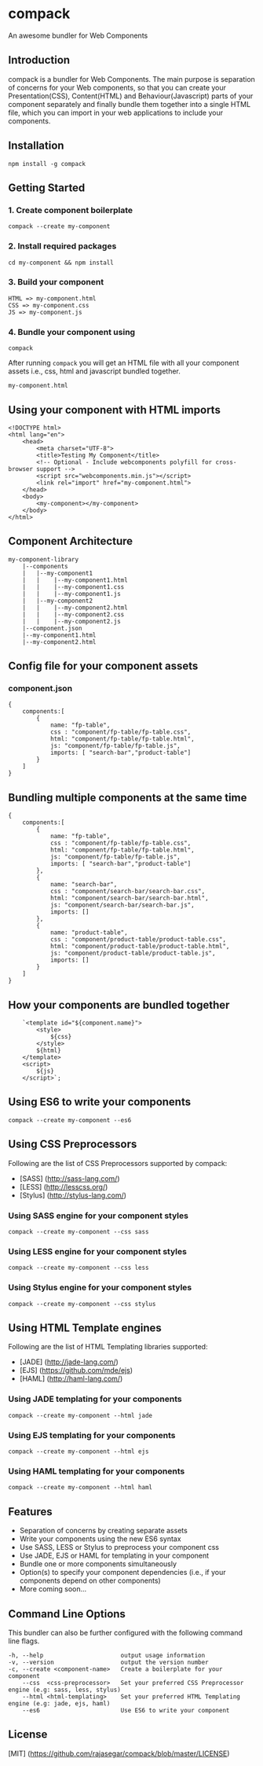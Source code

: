 # compack
An awesome bundler for Web Components

## Introduction
compack is a bundler for Web Components. The main purpose is separation of concerns for your Web components, so
that you can create your Presentation(CSS), Content(HTML) and Behaviour(Javascript) parts of your component separately and finally
bundle them together into a single HTML file, which you can import in your web applications to include your
components.


## Installation
```
npm install -g compack
```

## Getting Started
### 1. Create component boilerplate
```
compack --create my-component
```

### 2. Install required packages
```
cd my-component && npm install
```

### 3. Build your component
```
HTML => my-component.html
CSS => my-component.css
JS => my-component.js
```

### 4. Bundle your component using
```
compack
```

After running `compack` you will get an HTML file with all your component assets i.e., css, html and javascript bundled together.
```
my-component.html
```

## Using your component with HTML imports
```
<!DOCTYPE html>
<html lang="en">
    <head>
        <meta charset="UTF-8">
        <title>Testing My Component</title>
        <!-- Optional - Include webcomponents polyfill for cross-browser support -->
        <script src="webcomponents.min.js"></script>
        <link rel="import" href="my-component.html">
    </head>
    <body>
        <my-component></my-component>
    </body>
</html>
```
 

## Component Architecture
```
my-component-library
    |--components
    |   |--my-component1
    |   |    |--my-component1.html
    |   |    |--my-component1.css
    |   |    |--my-component1.js
    |   |--my-component2
    |   |    |--my-component2.html
    |   |    |--my-component2.css
    |   |    |--my-component2.js
    |--component.json
    |--my-component1.html
    |--my-component2.html
```

    

## Config file for your component assets
### component.json
```
{
    components:[
        {
            name: "fp-table",
            css : "component/fp-table/fp-table.css",
            html: "component/fp-table/fp-table.html",
            js: "component/fp-table/fp-table.js",
            imports: [ "search-bar","product-table"]
        }
    ]
}
```

## Bundling multiple components at the same time
```
{
    components:[
        {
            name: "fp-table",
            css : "component/fp-table/fp-table.css",
            html: "component/fp-table/fp-table.html",
            js: "component/fp-table/fp-table.js",
            imports: [ "search-bar","product-table"]
        },
        {
            name: "search-bar",
            css : "component/search-bar/search-bar.css",
            html: "component/search-bar/search-bar.html",
            js: "component/search-bar/search-bar.js",
            imports: []
        },
        {
            name: "product-table",
            css : "component/product-table/product-table.css",
            html: "component/product-table/product-table.html",
            js: "component/product-table/product-table.js",
            imports: []
        }
    ]
}
```

## How your components are bundled together
```
    `<template id="${component.name}">
        <style>
            ${css}
        </style>
        ${html}
    </template>
    <script>
        ${js}
    </script>`;
```

## Using ES6 to write your components
```
compack --create my-component --es6
```

## Using CSS Preprocessors
Following are the list of CSS Preprocessors supported by compack:
* [SASS] (http://sass-lang.com/)
* [LESS] (http://lesscss.org/)
* [Stylus] (http://stylus-lang.com/)

### Using SASS engine for your component styles
```
compack --create my-component --css sass
```


### Using LESS engine for your component styles
```
compack --create my-component --css less
```


### Using Stylus engine for your component styles
```
compack --create my-component --css stylus
```

## Using HTML Template engines
Following are the list of HTML Templating libraries supported:
* [JADE] (http://jade-lang.com/)
* [EJS] (https://github.com/mde/ejs)
* [HAML] (http://haml-lang.com/)

### Using JADE templating for your components
```
compack --create my-component --html jade
```

### Using EJS templating for your components
```
compack --create my-component --html ejs
```

### Using HAML templating for your components
```
compack --create my-component --html haml
```


## Features
* Separation of concerns by creating separate assets
* Write your components using the new ES6 syntax
* Use SASS, LESS or Stylus to preprocess your component css
* Use JADE, EJS or HAML for templating in your component
* Bundle one or more components simultaneously
* Option(s) to specify your component dependencies (i.e., if your components depend on other components)
* More coming soon...

## Command Line Options
This bundler can also be further configured with the following command line flags.
```
-h, --help                      output usage information
-v, --version                   output the version number
-c, --create <component-name>   Create a boilerplate for your component
    --css  <css-preprocessor>   Set your preferred CSS Preprocessor engine (e.g: sass, less, stylus)
    --html <html-templating>    Set your preferred HTML Templating engine (e.g: jade, ejs, haml)
    --es6                       Use ES6 to write your component
```

## License
[MIT] (https://github.com/rajasegar/compack/blob/master/LICENSE)


